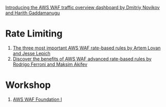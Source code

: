 

[Introducing the AWS WAF traffic overview dashboard by Dmitriy Novikov and Harith Gaddamanugu ](https://aws.amazon.com/blogs/security/introducing-the-aws-waf-traffic-overview-dashboard/)

# Rate Limiting

1. [The three most important AWS WAF rate-based rules by Artem Lovan and Jesse Lepich](https://aws.amazon.com/blogs/security/three-most-important-aws-waf-rate-based-rules/)
2. [Discover the benefits of AWS WAF advanced rate-based rules by Rodrigo Ferroni and Maksim Akifev](https://aws.amazon.com/blogs/security/discover-the-benefits-of-aws-waf-advanced-rate-based-rules/)

# Workshop

1. [AWS WAF Foundation I](https://catalog.us-east-1.prod.workshops.aws/workshops/84e87f63-1dfc-4935-8e25-59cf02bea425/en-US/aws-waf-foundation-i)